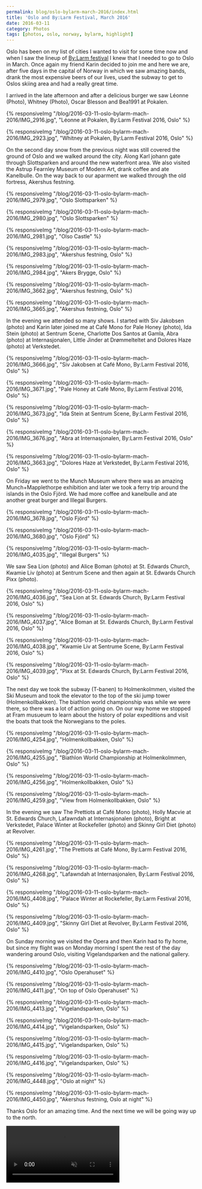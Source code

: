```yaml
---
permalink: blog/oslo-bylarm-march-2016/index.html
title: 'Oslo and By:Larm Festival, March 2016'
date: 2016-03-11
category: Photos
tags: [photos, oslo, norway, bylarm, highlight]
---
```


Oslo has been on my list of cities I wanted to visit for some time now and when I saw the lineup of [By:Larm festival](http://bylarm.no) I knew that I needed to go to Oslo in March. Once again my friend Karin decided to join me and here we are, after five days in the capital of Norway in which we saw amazing bands, drank the most expensive beers of our lives, used the subway to get to Oslos skiing area and had a really great time.

I arrived in the late afternoon and after a delicious burger we saw Léonne (Photo), Whitney (Photo), Oscar Blesson and Bea1991 at Pokalen.

{% responsiveImg "/blog/2016-03-11-oslo-bylarm-mach-2016/IMG_2916.jpg", "Léonne at Pokalen, By:Larm Festival 2016, Oslo" %}

{% responsiveImg "/blog/2016-03-11-oslo-bylarm-mach-2016/IMG_2923.jpg", "Whitney at Pokalen, By:Larm Festival 2016, Oslo" %}

On the second day snow from the previous night was still covered the ground of Oslo and we walked around the city. Along Karl johann gate through Slottsparken and around the new waterfront area. We also visited the Astrup Fearnley Museum of Modern Art, drank coffee and ate Kanelbulle. On the way back to our aparment we walked through the old fortress, Akershus festning.

{% responsiveImg "/blog/2016-03-11-oslo-bylarm-mach-2016/IMG_2979.jpg", "Oslo Slottsparken" %}

{% responsiveImg "/blog/2016-03-11-oslo-bylarm-mach-2016/IMG_2980.jpg", "Oslo Slottsparken" %}

{% responsiveImg "/blog/2016-03-11-oslo-bylarm-mach-2016/IMG_2981.jpg", "Olso Castle" %}

{% responsiveImg "/blog/2016-03-11-oslo-bylarm-mach-2016/IMG_2983.jpg", "Akershus festning, Oslo" %}

{% responsiveImg "/blog/2016-03-11-oslo-bylarm-mach-2016/IMG_2984.jpg", "Akers Brygge, Oslo" %}

{% responsiveImg "/blog/2016-03-11-oslo-bylarm-mach-2016/IMG_3662.jpg", "Akershus festning, Oslo" %}

{% responsiveImg "/blog/2016-03-11-oslo-bylarm-mach-2016/IMG_3665.jpg", "Akershus festning, Oslo" %}

In the evening we attended so many shows. I started with Siv Jakobsen (photo) and Karin later joined me at Café Mono for Pale Honey (photo), Ida Stein (photo) at Sentrum Scene, Charlotte Dos Santos at Gamla, Abra (photo) at Internasjonalen, Little Jinder at Drømmelteltet and Dolores Haze (photo) at Verkstedet.

{% responsiveImg "/blog/2016-03-11-oslo-bylarm-mach-2016/IMG_3666.jpg", "Siv Jakobsen at Café Mono, By:Larm Festival 2016, Oslo" %}

{% responsiveImg "/blog/2016-03-11-oslo-bylarm-mach-2016/IMG_3671.jpg", "Pale Honey at Café Mono, By:Larm Festival 2016, Oslo" %}

{% responsiveImg "/blog/2016-03-11-oslo-bylarm-mach-2016/IMG_3673.jpg", "Ida Stein at Sentrum Scene, By:Larm Festival 2016, Oslo" %}

{% responsiveImg "/blog/2016-03-11-oslo-bylarm-mach-2016/IMG_3676.jpg", "Abra at Internasjonalen, By:Larm Festival 2016, Oslo" %}

{% responsiveImg "/blog/2016-03-11-oslo-bylarm-mach-2016/IMG_3663.jpg", "Dolores Haze at Verkstedet, By:Larm Festival 2016, Oslo" %}

On Friday we went to the Munch Museum where there was an amazing Munch+Mapplethorpe exhibition and later we took a ferry trip around the islands in the Oslo Fjörd. We had more coffee and kanelbulle and ate another great burger and Illegal Burgers.

{% responsiveImg "/blog/2016-03-11-oslo-bylarm-mach-2016/IMG_3678.jpg", "Oslo Fjörd" %}

{% responsiveImg "/blog/2016-03-11-oslo-bylarm-mach-2016/IMG_3680.jpg", "Oslo Fjörd" %}

{% responsiveImg "/blog/2016-03-11-oslo-bylarm-mach-2016/IMG_4035.jpg", "Illegal Burgers" %}

We saw Sea Lion (photo) and Alice Boman (photo) at St. Edwards Church, Kwamie Liv (photo) at Sentrum Scene and then again at St. Edwards Church Pixx (photo).

{% responsiveImg "/blog/2016-03-11-oslo-bylarm-mach-2016/IMG_4036.jpg", "Sea Lion at St. Edwards Church, By:Larm Festival 2016, Oslo" %}

{% responsiveImg "/blog/2016-03-11-oslo-bylarm-mach-2016/IMG_4037.jpg", "Alice Boman at St. Edwards Church, By:Larm Festival 2016, Oslo" %}

{% responsiveImg "/blog/2016-03-11-oslo-bylarm-mach-2016/IMG_4038.jpg", "Kwamie Liv at Sentrume Scene, By:Larm Festival 2016, Oslo" %}

{% responsiveImg "/blog/2016-03-11-oslo-bylarm-mach-2016/IMG_4039.jpg", "Pixx at St. Edwards Church, By:Larm Festival 2016, Oslo" %}

The next day we took the subway (T-banen) to Holmenkolmmen, visited the Ski Museum and took the elevator to the top of the ski jump tower (Holmenkollbakken). The biathlon world championship was while we were there, so there was a lot of action going on. On our way home we stopped at Fram musueum to learn about the history of polar expeditions and visit the boats that took the Norwegians to the poles.

{% responsiveImg "/blog/2016-03-11-oslo-bylarm-mach-2016/IMG_4254.jpg", "Holmenkollbakken, Oslo" %}

{% responsiveImg "/blog/2016-03-11-oslo-bylarm-mach-2016/IMG_4255.jpg", "Biathlon World Championship at Holmenkolmmen, Oslo" %}

{% responsiveImg "/blog/2016-03-11-oslo-bylarm-mach-2016/IMG_4256.jpg", "Holmenkollbakken, Oslo" %}

{% responsiveImg "/blog/2016-03-11-oslo-bylarm-mach-2016/IMG_4259.jpg", "View from Holmenkollbakken, Oslo" %}

In the evening we saw The Prettiots at Café Mono (photo), Holly Macvie at St. Edwards Church, Lafawndah at Internasjonalen (photo), Bright at Verkstedet, Palace Winter at Rockefeller (photo) and Skinny Girl Diet (photo) at Revolver.

{% responsiveImg "/blog/2016-03-11-oslo-bylarm-mach-2016/IMG_4261.jpg", "The Prettiots at Café Mono, By:Larm Festival 2016, Oslo" %}

{% responsiveImg "/blog/2016-03-11-oslo-bylarm-mach-2016/IMG_4268.jpg", "Lafawndah at Internasjonalen, By:Larm Festival 2016, Oslo" %}

{% responsiveImg "/blog/2016-03-11-oslo-bylarm-mach-2016/IMG_4408.jpg", "Palace Winter at Rockefeller, By:Larm Festival 2016, Oslo" %}

{% responsiveImg "/blog/2016-03-11-oslo-bylarm-mach-2016/IMG_4409.jpg", "Skinny Girl Diet at Revolver, By:Larm Festival 2016, Oslo" %}

On Sunday morning we visited the Opera and then Karin had to fly home, but since my flight was on Monday morning I spent the rest of the day wandering around Oslo, visiting Vigelandsparken and the national gallery.

{% responsiveImg "/blog/2016-03-11-oslo-bylarm-mach-2016/IMG_4410.jpg", "Oslo Operahuset" %}

{% responsiveImg "/blog/2016-03-11-oslo-bylarm-mach-2016/IMG_4411.jpg", "On top of Oslo Operahuset" %}

{% responsiveImg "/blog/2016-03-11-oslo-bylarm-mach-2016/IMG_4413.jpg", "Vigelandsparken, Oslo" %}

{% responsiveImg "/blog/2016-03-11-oslo-bylarm-mach-2016/IMG_4414.jpg", "Vigelandsparken, Oslo" %}

{% responsiveImg "/blog/2016-03-11-oslo-bylarm-mach-2016/IMG_4415.jpg", "Vigelandsparken, Oslo" %}

{% responsiveImg "/blog/2016-03-11-oslo-bylarm-mach-2016/IMG_4416.jpg", "Vigelandsparken, Oslo" %}

{% responsiveImg "/blog/2016-03-11-oslo-bylarm-mach-2016/IMG_4448.jpg", "Oslo at night" %}

{% responsiveImg "/blog/2016-03-11-oslo-bylarm-mach-2016/IMG_4450.jpg", "Akershus festning, Oslo at night" %}

Thanks Oslo for an amazing time. And the next time we will be going way up to the north.

<video src="/video/oslo-bylarm-march-2016/IMG_4475.m4v" autoplay loop muted>
</video>
